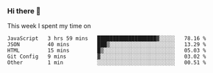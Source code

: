 ### Hi there 👋

<!--
**qiruohan/qiruohan** is a ✨ _special_ ✨ repository because its `README.md` (this file) appears on your GitHub profile.

Here are some ideas to get you started:

- 🔭 I’m currently working on ...
- 🌱 I’m currently learning ...
- 👯 I’m looking to collaborate on ...
- 🤔 I’m looking for help with ...
- 💬 Ask me about ...
- 📫 How to reach me: ...
- 😄 Pronouns: ...
- ⚡ Fun fact: ...
-->

This week I spent my time on 
<!--START_SECTION:waka-->
```text
JavaScript   3 hrs 59 mins   ███████████████████▓░░░░░   78.16 % 
JSON         40 mins         ███▒░░░░░░░░░░░░░░░░░░░░░   13.29 % 
HTML         15 mins         █▒░░░░░░░░░░░░░░░░░░░░░░░   05.03 % 
Git Config   9 mins          ▓░░░░░░░░░░░░░░░░░░░░░░░░   03.02 % 
Other        1 min           ░░░░░░░░░░░░░░░░░░░░░░░░░   00.51 % 
```
<!--END_SECTION:waka-->
